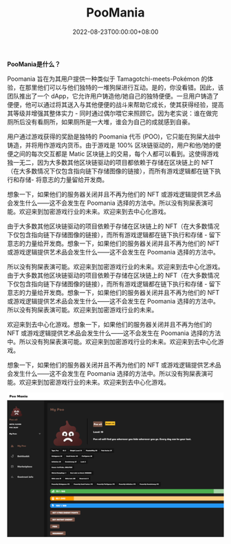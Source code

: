 ﻿---
title: "PooMania"
description: "MATICs是唯一一个完全基于区块链的付费NFT游戏，允许您铸造，收集和交易其NFT"
date: 2022-08-23T00:00:00+08:00
lastmod: 2022-08-23T00:00:00+08:00
draft: false
authors: ["june"]
featuredImage: "poomania.png"
tags: ["NFT Games","PooMania"]
categories: ["nfts"]
nfts: ["NFT Games"]
blockchain: "Polygon"
website: "https://poomania.app/?utm_source=DappRadar&utm_medium=deeplink&utm_campaign=visit-website"
twitter: "https://twitter.com/PooManiaPoly"
discord: ""
telegram: "https://t.me/poomania"
github: ""
youtube: ""
twitch: ""
facebook: ""
instagram: ""
reddit: ""
medium: "https://medium.com/@poomaniagame"
steam: ""
gitbook: ""
googleplay: ""
appstore: ""
status: "Live"
weight: 
lightgallery: true
toc: true
pinned: false
recommend: false
recommend1: false
---

**PooMania是什么？**

Poomania 旨在为其用户提供一种类似于 Tamagotchi-meets-Pokémon 的体验，在那里他们可以与他们独特的一堆狗屎进行互动。是的，你没看错。因此，该团队推出了一个 dApp，它允许用户铸造他/她自己的独特便便。一旦用户铸造了便便，他可以通过将其送入与其他便便的战斗来帮助它成长，使其获得经验，提高其等级并增强其整体实力 - 同时通过偶尔喂它来照顾它。因为老实说：谁在做完厕所后没有看厕所，如果厕所是一大堆，谁会为自己的成就感到自豪。

用户通过游戏获得的奖励是独特的 Poomania 代币 (POO)，它只能在狗屎大战中铸造，并将用作游戏内货币。由于游戏是 100% 区块链驱动的，用户和他/她的便便之间的每次交互都是 Matic 区块链上的交易，每个人都可以看到。这使得游戏独一无二，因为大多数其他区块链驱动的项目都依赖于存储在区块链上的 NFT（在大多数情况下仅包含指向链下存储图像的链接），而所有游戏逻辑都在链下执行和存储- 将意志的力量留给开发商。

想象一下，如果他们的服务器关闭并且不再为他们的 NFT 或游戏逻辑提供艺术品会发生什么——这不会发生在 Poomania 选择的方法中。所以没有狗屎表演可能。欢迎来到加密游戏行业的未来。欢迎来到去中心化游戏。

由于大多数其他区块链驱动的项目依赖于存储在区块链上的 NFT（在大多数情况下仅包含指向链下存储图像的链接），而所有游戏逻辑都在链下执行和存储 - 留下意志的力量给开发商。想象一下，如果他们的服务器关闭并且不再为他们的 NFT 或游戏逻辑提供艺术品会发生什么——这不会发生在 Poomania 选择的方法中。

所以没有狗屎表演可能。欢迎来到加密游戏行业的未来。欢迎来到去中心化游戏。由于大多数其他区块链驱动的项目依赖于存储在区块链上的 NFT（在大多数情况下仅包含指向链下存储图像的链接），而所有游戏逻辑都在链下执行和存储 - 留下意志的力量给开发商。想象一下，如果他们的服务器关闭并且不再为他们的 NFT 或游戏逻辑提供艺术品会发生什么——这不会发生在 Poomania 选择的方法中。所以没有狗屎表演可能。欢迎来到加密游戏行业的未来。

欢迎来到去中心化游戏。想象一下，如果他们的服务器关闭并且不再为他们的 NFT 或游戏逻辑提供艺术品会发生什么——这不会发生在 Poomania 选择的方法中。所以没有狗屎表演可能。欢迎来到加密游戏行业的未来。欢迎来到去中心化游戏。

想象一下，如果他们的服务器关闭并且不再为他们的 NFT 或游戏逻辑提供艺术品会发生什么——这不会发生在 Poomania 选择的方法中。所以没有狗屎表演可能。欢迎来到加密游戏行业的未来。欢迎来到去中心化游戏。

![Poomania](46.png)